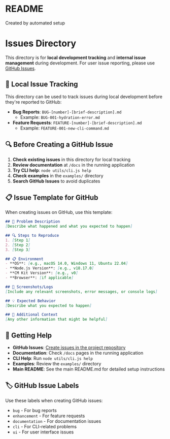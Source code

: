 # README

Created by automated setup

# Issues Directory

This directory is for **local development tracking** and **internal issue management** during development. For user issue reporting, please use [GitHub Issues](https://github.com/[username]/build-app-cm-kit/issues).

## 📝 Local Issue Tracking

This directory can be used to track issues during local development before they're reported to GitHub:

- **Bug Reports**: `BUG-[number]-[brief-description].md`
  - Example: `BUG-001-hydration-error.md`
- **Feature Requests**: `FEATURE-[number]-[brief-description].md`
  - Example: `FEATURE-001-new-cli-command.md`

## 🔍 Before Creating a GitHub Issue

1. **Check existing issues** in this directory for local tracking
2. **Review documentation** at `/docs` in the running application
3. **Try CLI help**: `node utils/cli.js help`
4. **Check examples** in the `examples/` directory
5. **Search GitHub Issues** to avoid duplicates

## 📋 Issue Template for GitHub

When creating issues on GitHub, use this template:

```markdown
## 🐛 Problem Description
[Describe what happened and what you expected to happen]

## 🔍 Steps to Reproduce
1. [Step 1]
2. [Step 2]
3. [Step 3]

## 📋 Environment
- **OS**: [e.g., macOS 14.0, Windows 11, Ubuntu 22.04]
- **Node.js Version**: [e.g., v18.17.0]
- **CM Kit Version**: [e.g., v0]
- **Browser**: [if applicable]

## 📸 Screenshots/Logs
[Include any relevant screenshots, error messages, or console logs]

## 💡 Expected Behavior
[Describe what you expected to happen]

## 🔧 Additional Context
[Any other information that might be helpful]
```

## 🚀 Getting Help

- **GitHub Issues**: [Create issues in the project repository](https://github.com/[username]/build-app-cm-kit/issues)
- **Documentation**: Check `/docs` pages in the running application
- **CLI Help**: Run `node utils/cli.js help`
- **Examples**: Review the `examples/` directory
- **Main README**: See the main README.md for detailed setup instructions

## 🏷️ GitHub Issue Labels

Use these labels when creating GitHub issues:
- `bug` - For bug reports
- `enhancement` - For feature requests
- `documentation` - For documentation issues
- `cli` - For CLI-related problems
- `ui` - For user interface issues
